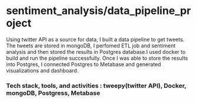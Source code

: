 # sentiment_analysis/data_pipeline_project
Using twitter API as a source for data, I built a data pipeline to get tweets. The tweets are stored in mongoDB, I perfomed ETL job and sentiment analysis and then stored the results in Postgres database.I used docker to build and run the pipeline successfully. Once I was able to store the results into Postgres, I connected Postgres to Metabase and generated visualizations and dashboard. 


### Tech stack, tools, and activities : tweepy(twitter API), Docker, mongoDB, Postgress, Metabase


